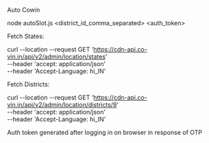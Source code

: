 Auto Cowin


node autoSlot.js <district_id_comma_separated> <auth_token>


Fetch States:

curl --location --request GET 'https://cdn-api.co-vin.in/api/v2/admin/location/states' \
--header 'accept: application/json' \
--header 'Accept-Language: hi_IN'

Fetch Districts:

curl --location --request GET 'https://cdn-api.co-vin.in/api/v2/admin/location/districts/9' \
--header 'accept: application/json' \
--header 'Accept-Language: hi_IN'

Auth token generated after logging in on browser in response of OTP 

